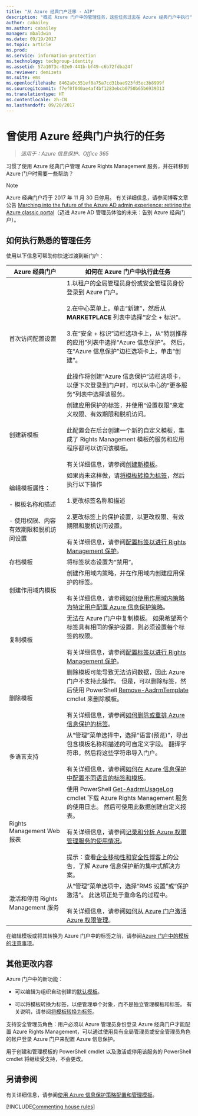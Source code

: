 ```yaml
---
title: "从 Azure 经典门户迁移 - AIP"
description: "概览 Azure 门户中的管理任务，这些任务过去在 Azure 经典门户中执行"
author: cabailey
ms.author: cabailey
manager: mbaldwin
ms.date: 09/19/2017
ms.topic: article
ms.prod: 
ms.service: information-protection
ms.technology: techgroup-identity
ms.assetid: 57a1073c-02e0-441b-bf49-c6b72fdba24f
ms.reviewer: demizets
ms.suite: ems
ms.openlocfilehash: 8462a0c351ef8a75a7cd31bae923fd5ec3b8999f
ms.sourcegitcommit: f7ef0f040ae4af4bf1283ebcb0750b65b6939313
ms.translationtype: HT
ms.contentlocale: zh-CN
ms.lasthandoff: 09/20/2017
---
```

# <a name="tasks-that-you-used-to-do-with-the-azure-classic-portal"></a>曾使用 Azure 经典门户执行的任务

>*适用于：Azure 信息保护、Office 365*

习惯了使用 Azure 经典门户管理 Azure Rights Management 服务，并在转移到 Azure 门户时需要一些帮助？ 

> [!NOTE]
> Azure 经典门户将于 2017 年 11 月 30 日停用。 有关详细信息，请参阅博客文章公告 [Marching into the future of the Azure AD admin experience: retiring the Azure classic portal](https://blogs.technet.microsoft.com/enterprisemobility/2017/09/18/marching-into-the-future-of-the-azure-ad-admin-experience-retiring-the-azure-classic-portal/)（迈进 Azure AD 管理员体验的未来：告别 Azure 经典门户）。

## <a name="how-to-do-your-familiar-admin-tasks"></a>如何执行熟悉的管理任务

使用以下信息可帮助你快速过渡到新门户：

|Azure 经典门户|如何在 Azure 门户中执行此任务
|-----------|--------------------|
|首次访问配置设置|1.以租户的全局管理员身份或安全管理员身份登录到 Azure 门户。<br /><br />2.在中心菜单上，单击“新建”，然后从 **MARKETPLACE** 列表中选择“安全 + 标识”。<br /><br />3.在“安全 + 标识”边栏选项卡上，从“特别推荐的应用”列表中选择“Azure 信息保护”。 然后，在“Azure 信息保护”边栏选项卡上，单击“创建”。<br /><br />此操作将创建“Azure 信息保护”边栏选项卡，以便下次登录到门户时，可以从中心的“更多服务”列表中选择该服务。
|创建新模板|创建应用保护的标签，并使用“设置权限”来定义权限、有效期限和脱机访问。 <br /><br />此配置会在后台创建一个新的自定义模板，集成了 Rights Management 模板的服务和应用程序都可以访问该模板。<br /><br />有关详细信息，请参阅[创建新模板](configure-policy-templates.md#to-create-a-new-template)。
|编辑模板属性： <br /><br />- 模板名称和描述<br /><br />- 使用权限、内容有效期限和脱机访问设置|如果尚未这样做，请[将模板转换为标签](configure-policy-templates.md#to-convert-templates-to-labels)，然后执行以下操作<br /><br />1.更改标签名称和描述<br /><br />2.更改标签上的保护设置，以更改权限、有效期限和脱机访问设置。<br /><br />有关详细信息，请参阅[配置标签以进行 Rights Management 保护](configure-policy-protection.md#to-configure-a-label-for-rights-management-protection)。
|存档模板|将标签状态设置为“禁用”。
|创建作用域内模板|创建作用域内策略，并在作用域内创建应用保护的标签。 <br /><br />有关详细信息，请参阅[如何使用作用域内策略为特定用户配置 Azure 信息保护策略](configure-policy-scope.md)。
|复制模板|无法在 Azure 门户中复制模板。 如果希望两个标签具有相同的保护设置，则必须设置每个标签的权限。 <br /><br />有关详细信息，请参阅[配置标签以进行 Rights Management 保护](configure-policy-protection.md#to-configure-a-label-for-rights-management-protection)。
|删除模板|删除模板可能导致无法访问数据，因此 Azure 门户不支持此操作。 但是，可以删除标签，然后使用 PowerShell [Remove-AadrmTemplate](/powershell/module/aadrm/remove-aadrmtemplate) cmdlet 来删除模板。 <br /><br />有关详细信息，请参阅[如何删除或重排 Azure 信息保护的标签](configure-policy-delete-reorder.md)。
|多语言支持|从“管理”菜单选择中，选择“语言(预览)”，导出包含模板名称和描述的可自定义字段。 翻译字符串，然后将这些字符串导入门户。 <br /><br />有关详细信息，请参阅[如何在 Azure 信息保护中配置不同语言的标签和模板](configure-policy-languages.md)。
|Rights Management Web 报表|使用 PowerShell [Get-AadrmUsageLog ](/powershell/module/aadrm/Get-AadrmUsageLog) cmdlet 下载 Azure Rights Management 服务的使用日志。 然后可使用此数据创建自定义报表。 <br /><br />有关详细信息，请参阅[记录和分析 Azure 权限管理服务的使用情况](log-analyze-usage.md)。<br /><br />提示：查看[企业移动性和安全性博客](https://blogs.technet.microsoft.com/enterprisemobility/?product=azure-information-protection)上的公告，了解 Azure 信息保护新的集中式解决方案。 
|激活和停用 Rights Management 服务|从“管理”菜单选项中，选择“RMS 设置”或“保护激活”。 此选项正处于重命名的过程中。<br /><br />有关详细信息，请参阅[如何从 Azure 门户激活 Azure 权限管理](activate-azure.md)。

在编辑模板或将其转换为 Azure 门户中的标签之前，请参阅[Azure 门户中的模板的注意事项](configure-policy-templates.md#considerations-for-templates-in-the-azure-portal)。


## <a name="what-else-has-changed"></a>其他更改内容

Azure 门户中的新功能：

- 可以编辑为组织自动创建的[默认模板](configure-policy-templates.md#default-templates)。

- 可以将模板转换为标签，以便管理单个对象，而不是独立管理模板和标签。 有关说明，请参阅[将模板转换为标签](configure-policy-templates.md#to-convert-templates-to-labels)。

支持安全管理员角色：用户必须以 Azure 管理员身份登录 Azure 经典门户才能配置 Azure Rights Management，可以通过使用具有全局管理员或安全管理员角色的帐户登录 Azure 门户来配置 Azure 信息保护。 

用于创建和管理模板的 PowerShell cmdlet 以及激活或停用该服务的 PowerShell cmdlet 将继续受支持，不会更改。


## <a name="see-also"></a>另请参阅
有关详细信息，请参阅[使用 Azure 信息保护策略配置和管理模板](../deploy-use/configure-policy-templates.md)。

[!INCLUDE[Commenting house rules](../includes/houserules.md)]